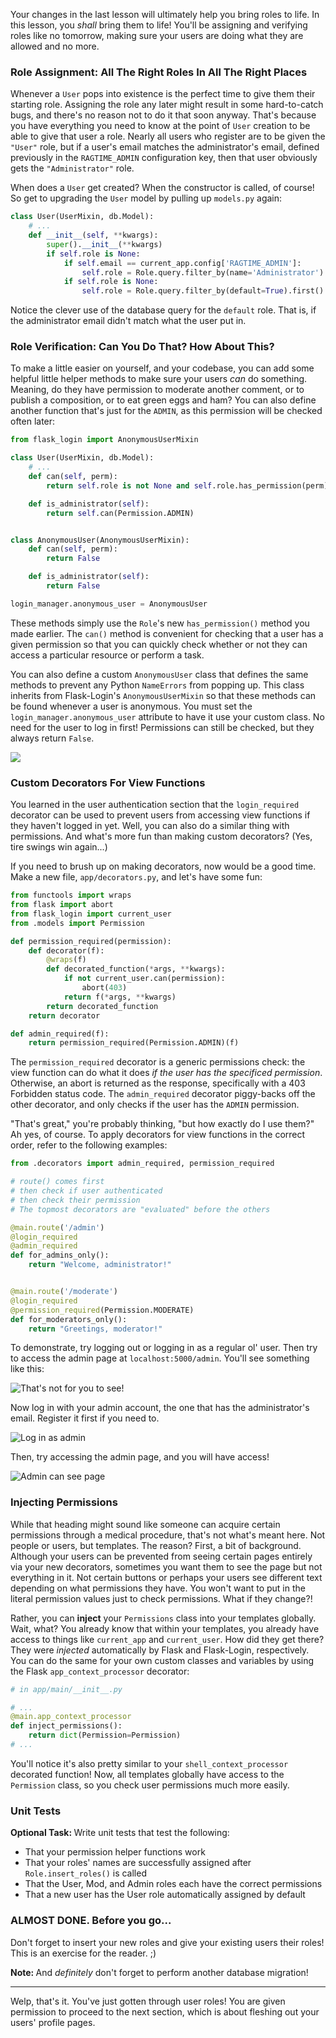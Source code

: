 Your changes in the last lesson will ultimately help you bring roles to life. In this lesson, you *shall* bring them to life! You'll be assigning and verifying roles like no tomorrow, making sure your users are doing what they are allowed and no more.

### Role Assignment: All The Right Roles In All The Right Places

Whenever a `User` pops into existence is the perfect time to give them their starting role. Assigning the role any later might result in some hard-to-catch bugs, and there's no reason not to do it that soon anyway. That's because you have everything you need to know at the point of `User` creation to be able to give that user a role. Nearly all users who register are to be given the `"User"` role, but if a user's email matches the administrator's email, defined previously in the `RAGTIME_ADMIN` configuration key, then that user obviously gets the `"Administrator"` role.

When does a `User` get created? When the constructor is called, of course! So get to upgrading the `User` model by pulling up `models.py` again:

[//]: # (TODO?: Comment in code: Explain how we can do `if self.role is None:` if self.role hasn't been defined yet)

```python
class User(UserMixin, db.Model):
    # ...
    def __init__(self, **kwargs):
        super().__init__(**kwargs)
        if self.role is None:
            if self.email == current_app.config['RAGTIME_ADMIN']:
                self.role = Role.query.filter_by(name='Administrator').first()
            if self.role is None:
                self.role = Role.query.filter_by(default=True).first()
```

Notice the clever use of the database query for the `default` role. That is, if the administrator email didn't match what the user put in.

### Role Verification: Can You Do That? How About This?

To make a little easier on yourself, and your codebase, you can add some helpful little helper methods to make sure your users *can* do something. Meaning, do they have permission to moderate another comment, or to publish a composition, or to eat green eggs and ham? You can also define another function that's just for the `ADMIN`, as this permission will be checked often later:

```python
from flask_login import AnonymousUserMixin

class User(UserMixin, db.Model):
    # ...
    def can(self, perm):
        return self.role is not None and self.role.has_permission(perm)

    def is_administrator(self):
        return self.can(Permission.ADMIN)


class AnonymousUser(AnonymousUserMixin):
    def can(self, perm):
        return False

    def is_administrator(self):
        return False

login_manager.anonymous_user = AnonymousUser
```

These methods simply use the `Role`'s new `has_permission()` method you made earlier. The `can()` method is convenient for checking that a user has a given permission so that you can quickly check whether or not they can access a particular resource or perform a task.

You can also define a custom `AnonymousUser` class that defines the same methods to prevent any Python `NameErrors` from popping up. This class inherits from Flask-Login's `AnonymousUserMixin` so that these methods can be found whenever a user is anonymous. You must set the `login_manager.anonymous_user` attribute to have it use your custom class. No need for the user to log in first! Permissions can still be checked, but they always return `False`.

![](../images/no_power-1.jpg)

### Custom Decorators For View Functions

You learned in the user authentication section that the `login_required` decorator can be used to prevent users from accessing view functions if they haven't logged in yet. Well, you can also do a similar thing with permissions. And what's more fun than making custom decorators? (Yes, tire swings win again...)

If you need to brush up on making decorators, now would be a good time. Make a new file, `app/decorators.py`, and let's have some fun:

```python
from functools import wraps
from flask import abort
from flask_login import current_user
from .models import Permission

def permission_required(permission):
    def decorator(f):
        @wraps(f)
        def decorated_function(*args, **kwargs):
            if not current_user.can(permission):
                abort(403)
            return f(*args, **kwargs)
        return decorated_function
    return decorator

def admin_required(f):
    return permission_required(Permission.ADMIN)(f)
```

The `permission_required` decorator is a generic permissions check: the view function can do what it does *if the user has the specificed permission*. Otherwise, an abort is returned as the response, specifically with a 403 Forbidden status code. The `admin_required` decorator piggy-backs off the other decorator, and only checks if the user has the `ADMIN` permission.

"That's great," you're probably thinking, "but how exactly do I use them?" Ah yes, of course. To apply decorators for view functions in the correct order, refer to the following examples:

```python
from .decorators import admin_required, permission_required

# route() comes first
# then check if user authenticated
# then check their permission
# The topmost decorators are "evaluated" before the others

@main.route('/admin')
@login_required
@admin_required
def for_admins_only():
    return "Welcome, administrator!"


@main.route('/moderate')
@login_required
@permission_required(Permission.MODERATE)
def for_moderators_only():
    return "Greetings, moderator!"
```

To demonstrate, try logging out or logging in as a regular ol' user. Then try to access the admin page at `localhost:5000/admin`. You'll see something like this:

![That's not for you to see!](../images/admin_page_1.png)

Now log in with your admin account, the one that has the administrator's email. Register it first if you need to.

![Log in as admin](../images/admin_page_2.png)

Then, try accessing the admin page, and you will have access!

![Admin can see page](../images/admin_page_3.png)

### Injecting Permissions

While that heading might sound like someone can acquire certain permissions through a medical procedure, that's not what's meant here. Not people or users, but templates. The reason? First, a bit of background. Although your users can be prevented from seeing certain pages entirely via your new decorators, sometimes you want them to see the page but not everything in it. Not certain buttons or perhaps your users see different text depending on what permissions they have. You won't want to put in the literal permission values just to check permissions. What if they change?!

Rather, you can **inject** your `Permissions` class into your templates globally. Wait, what? You already know that within your templates, you already have access to things like `current_app` and `current_user`. How did they get there? They were *injected* automatically by Flask and Flask-Login, respectively. You can do the same for your own custom classes and variables by using the Flask `app_context_processor` decorator:

[//]: # (I *think* that's accurate about Flask and Flask-Login injecting variables...)

```python
# in app/main/__init__.py

# ...
@main.app_context_processor
def inject_permissions():
    return dict(Permission=Permission)
# ...
```

You'll notice it's also pretty similar to your `shell_context_processor` decorated function! Now, all templates globally have access to the `Permission` class, so you check user permissions much more easily.

### Unit Tests

<div class="alert alert-info" role="alert"><b>Optional Task: </b>Write unit tests that test the following:
<ul>
<li>That your permission helper functions work</li>
<li>That your roles' names are successfully assigned after <code>Role.insert_roles()</code> is called</li>
<li>That the User, Mod, and Admin roles each have the correct permissions</li>
<li>That a new user has the User role automatically assigned by default</li>
</ul>
</div>

### ALMOST DONE. Before you go...

Don't forget to insert your new roles and give your existing users their roles! This is an exercise for the reader. ;)

<div class="alert alert-warning" role="alert"><strong>Note: </strong>And <i>definitely</i> don't forget to perform another database migration!</div>

___

Welp, that's it. You've just gotten through user roles! You are given permission to proceed to the next section, which is about fleshing out your users' profile pages.
